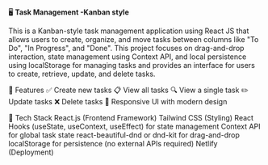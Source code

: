 🖥️ **Task Management -Kanban style**


This is a Kanban-style task management application using React JS that allows users to create, organize, and move tasks between columns like "To Do", "In Progress", and "Done". This project focuses on drag-and-drop interaction, state management using Context API, and local persistence using localStorage for managing tasks and provides an interface for users to create, retrieve, update, and delete tasks.

🚀 Features
✅ Create new tasks
📋 View all tasks
🔍 View a single task
✏️ Update tasks
❌ Delete tasks
🎨 Responsive UI with modern design


📌 Tech Stack
React.js (Frontend Framework)
Tailwind CSS (Styling)
React Hooks (useState, useContext, useEffect) for state management
Context API for global task state
react-beautiful-dnd or dnd-kit for drag-and-drop
localStorage for persistence (no external APIs required)
Netlify (Deployment)
